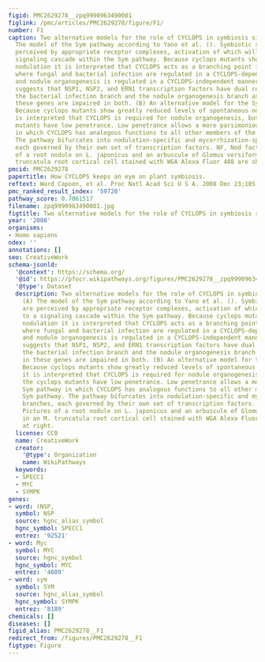 ```yaml
---
figid: PMC2629278__zpq9990963490001
figlink: /pmc/articles/PMC2629278/figure/F1/
number: F1
caption: Two alternative models for the role of CYCLOPS in symbiosis signaling. (A)
  The model of the Sym pathway according to Yano et al. (). Symbiotic signals are
  perceived by appropriate receptor complexes, activation of which will lead to a
  signaling cascade within the Sym pathway. Because cyclops mutants show spontaneous
  nodulation it is interpreted that CYCLOPS acts as a branching point in the pathway,
  where fungal and bacterial infection are regulated in a CYCLOPS-dependent manner
  and nodule organogenesis is regulated in a CYCLOPS-independent manner. This finding
  suggests that NSP1, NSP2, and ERN1 transcription factors have dual roles in both
  the bacterial infection branch and the nodule organogenesis branch as mutants in
  these genes are impaired in both. (B) An alternative model for the Sym pathway.
  Because cyclops mutants show greatly reduced levels of spontaneous nodulation it
  is interpreted that CYCLOPS is required for nodule organogenesis, but that the cyclops
  mutants have low penetrance. Low penetrance allows a more parsimonious Sym pathway
  in which CYCLOPS has analogous functions to all other members of the Sym pathway.
  The pathway bifurcates into nodulation-specific and mycorrhization-specific branches,
  each governed by their own set of transcription factors. NF, Nod factor. Pictures
  of a root nodule on L. japonicus and an arbuscule of Glomus versiforme in an M.
  truncatula root cortical cell stained with WGA Alexa Fluor 488 are shown at right.
pmcid: PMC2629278
papertitle: How CYCLOPS keeps an eye on plant symbiosis.
reftext: Ward Capoen, et al. Proc Natl Acad Sci U S A. 2008 Dec 23;105(51):20053-20054.
pmc_ranked_result_index: '59720'
pathway_score: 0.7061517
filename: zpq9990963490001.jpg
figtitle: Two alternative models for the role of CYCLOPS in symbiosis signaling
year: '2008'
organisms:
- Homo sapiens
ndex: ''
annotations: []
seo: CreativeWork
schema-jsonld:
  '@context': https://schema.org/
  '@id': https://pfocr.wikipathways.org/figures/PMC2629278__zpq9990963490001.html
  '@type': Dataset
  description: Two alternative models for the role of CYCLOPS in symbiosis signaling.
    (A) The model of the Sym pathway according to Yano et al. (). Symbiotic signals
    are perceived by appropriate receptor complexes, activation of which will lead
    to a signaling cascade within the Sym pathway. Because cyclops mutants show spontaneous
    nodulation it is interpreted that CYCLOPS acts as a branching point in the pathway,
    where fungal and bacterial infection are regulated in a CYCLOPS-dependent manner
    and nodule organogenesis is regulated in a CYCLOPS-independent manner. This finding
    suggests that NSP1, NSP2, and ERN1 transcription factors have dual roles in both
    the bacterial infection branch and the nodule organogenesis branch as mutants
    in these genes are impaired in both. (B) An alternative model for the Sym pathway.
    Because cyclops mutants show greatly reduced levels of spontaneous nodulation
    it is interpreted that CYCLOPS is required for nodule organogenesis, but that
    the cyclops mutants have low penetrance. Low penetrance allows a more parsimonious
    Sym pathway in which CYCLOPS has analogous functions to all other members of the
    Sym pathway. The pathway bifurcates into nodulation-specific and mycorrhization-specific
    branches, each governed by their own set of transcription factors. NF, Nod factor.
    Pictures of a root nodule on L. japonicus and an arbuscule of Glomus versiforme
    in an M. truncatula root cortical cell stained with WGA Alexa Fluor 488 are shown
    at right.
  license: CC0
  name: CreativeWork
  creator:
    '@type': Organization
    name: WikiPathways
  keywords:
  - SPECC1
  - MYC
  - SYMPK
genes:
- word: (NSP,
  symbol: NSP
  source: hgnc_alias_symbol
  hgnc_symbol: SPECC1
  entrez: '92521'
- word: Myc
  symbol: MYC
  source: hgnc_symbol
  hgnc_symbol: MYC
  entrez: '4609'
- word: sym
  symbol: SYM
  source: hgnc_alias_symbol
  hgnc_symbol: SYMPK
  entrez: '8189'
chemicals: []
diseases: []
figid_alias: PMC2629278__F1
redirect_from: /figures/PMC2629278__F1
figtype: Figure
---
```

